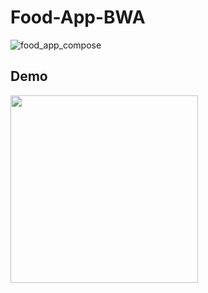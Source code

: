 # Food-App-BWA

![food_app_compose](https://user-images.githubusercontent.com/26060382/185037345-4cb83df7-7cad-412f-89ae-1e584ea8b5b1.png)

## Demo
<img src="https://github.com/wiryadev/Food-App-BWA/blob/master/foodapp.gif" width="300" />

